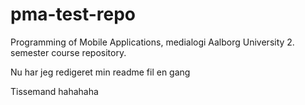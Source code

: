 # pma-test-repo
Programming of Mobile Applications, medialogi Aalborg University 2. semester course repository.

Nu har jeg redigeret min readme fil en gang

Tissemand hahahaha

